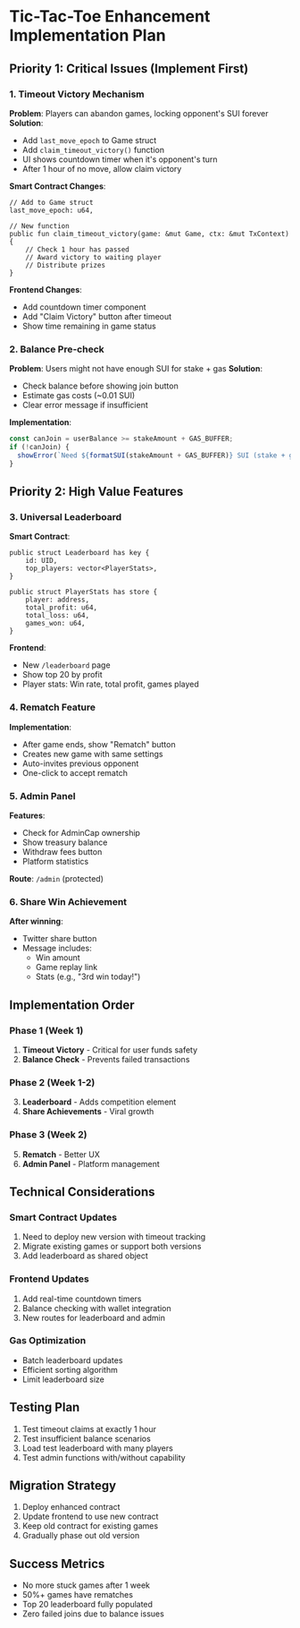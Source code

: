 # Tic-Tac-Toe Enhancement Implementation Plan

## Priority 1: Critical Issues (Implement First)

### 1. Timeout Victory Mechanism
**Problem**: Players can abandon games, locking opponent's SUI forever
**Solution**:
- Add `last_move_epoch` to Game struct
- Add `claim_timeout_victory()` function
- UI shows countdown timer when it's opponent's turn
- After 1 hour of no move, allow claim victory

**Smart Contract Changes**:
```move
// Add to Game struct
last_move_epoch: u64,

// New function
public fun claim_timeout_victory(game: &mut Game, ctx: &mut TxContext) {
    // Check 1 hour has passed
    // Award victory to waiting player
    // Distribute prizes
}
```

**Frontend Changes**:
- Add countdown timer component
- Add "Claim Victory" button after timeout
- Show time remaining in game status

### 2. Balance Pre-check
**Problem**: Users might not have enough SUI for stake + gas
**Solution**:
- Check balance before showing join button
- Estimate gas costs (~0.01 SUI)
- Clear error message if insufficient

**Implementation**:
```typescript
const canJoin = userBalance >= stakeAmount + GAS_BUFFER;
if (!canJoin) {
  showError(`Need ${formatSUI(stakeAmount + GAS_BUFFER)} SUI (stake + gas)`);
}
```

## Priority 2: High Value Features

### 3. Universal Leaderboard
**Smart Contract**:
```move
public struct Leaderboard has key {
    id: UID,
    top_players: vector<PlayerStats>,
}

public struct PlayerStats has store {
    player: address,
    total_profit: u64,
    total_loss: u64,
    games_won: u64,
}
```

**Frontend**:
- New `/leaderboard` page
- Show top 20 by profit
- Player stats: Win rate, total profit, games played

### 4. Rematch Feature
**Implementation**:
- After game ends, show "Rematch" button
- Creates new game with same settings
- Auto-invites previous opponent
- One-click to accept rematch

### 5. Admin Panel
**Features**:
- Check for AdminCap ownership
- Show treasury balance
- Withdraw fees button
- Platform statistics

**Route**: `/admin` (protected)

### 6. Share Win Achievement
**After winning**:
- Twitter share button
- Message includes:
  - Win amount
  - Game replay link
  - Stats (e.g., "3rd win today!")

## Implementation Order

### Phase 1 (Week 1)
1. **Timeout Victory** - Critical for user funds safety
2. **Balance Check** - Prevents failed transactions

### Phase 2 (Week 1-2)
3. **Leaderboard** - Adds competition element
4. **Share Achievements** - Viral growth

### Phase 3 (Week 2)
5. **Rematch** - Better UX
6. **Admin Panel** - Platform management

## Technical Considerations

### Smart Contract Updates
1. Need to deploy new version with timeout tracking
2. Migrate existing games or support both versions
3. Add leaderboard as shared object

### Frontend Updates
1. Add real-time countdown timers
2. Balance checking with wallet integration
3. New routes for leaderboard and admin

### Gas Optimization
- Batch leaderboard updates
- Efficient sorting algorithm
- Limit leaderboard size

## Testing Plan
1. Test timeout claims at exactly 1 hour
2. Test insufficient balance scenarios
3. Load test leaderboard with many players
4. Test admin functions with/without capability

## Migration Strategy
1. Deploy enhanced contract
2. Update frontend to use new contract
3. Keep old contract for existing games
4. Gradually phase out old version

## Success Metrics
- No more stuck games after 1 week
- 50%+ games have rematches
- Top 20 leaderboard fully populated
- Zero failed joins due to balance issues